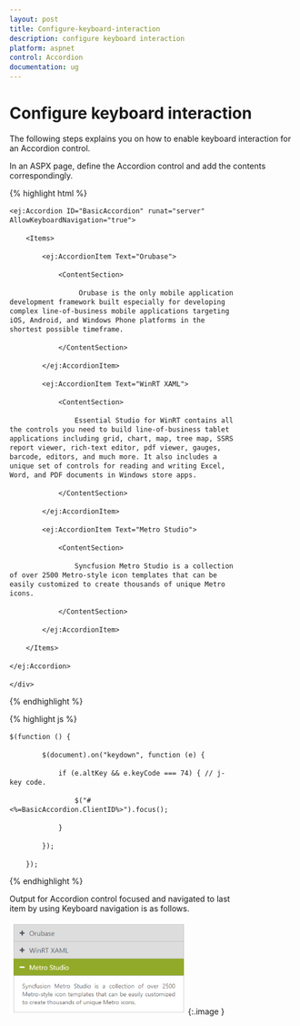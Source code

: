 ```yaml
---
layout: post
title: Configure-keyboard-interaction
description: configure keyboard interaction
platform: aspnet
control: Accordion 
documentation: ug
---
```


# Configure keyboard interaction

The following steps explains you on how to enable keyboard interaction for an Accordion control.

In an ASPX page, define the Accordion control and add the contents correspondingly.

{% highlight html %}



<div style="width: 400px;">

    <ej:Accordion ID="BasicAccordion" runat="server" AllowKeyboardNavigation="true">

        <Items>

            <ej:AccordionItem Text="Orubase">

                <ContentSection>

                     Orubase is the only mobile application development framework built especially for developing complex line-of-business mobile applications targeting iOS, Android, and Windows Phone platforms in the shortest possible timeframe. 

                </ContentSection>

            </ej:AccordionItem>

            <ej:AccordionItem Text="WinRT XAML">

                <ContentSection>

                    Essential Studio for WinRT contains all the controls you need to build line-of-business tablet applications including grid, chart, map, tree map, SSRS report viewer, rich-text editor, pdf viewer, gauges, barcode, editors, and much more. It also includes a unique set of controls for reading and writing Excel, Word, and PDF documents in Windows store apps.

                </ContentSection>

            </ej:AccordionItem>

            <ej:AccordionItem Text="Metro Studio">

                <ContentSection>

                    Syncfusion Metro Studio is a collection of over 2500 Metro-style icon templates that can be easily customized to create thousands of unique Metro icons. 

                </ContentSection>

            </ej:AccordionItem>

        </Items>

    </ej:Accordion>

    </div>





{% endhighlight %}



{% highlight js %}



    $(function () {

            $(document).on("keydown", function (e) {

                if (e.altKey && e.keyCode === 74) { // j- key code.

                    $("#<%=BasicAccordion.ClientID%>").focus();

                }

            });

        });



{% endhighlight %}



Output for Accordion control focused and navigated to last item by using Keyboard navigation is as follows.

 ![](Configure-keyboard-interaction_images/Configure-keyboard-interaction_img1.png)
{:.image }


